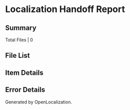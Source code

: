 # <a name='report-top'></a> Localization Handoff Report

## Summary
 Total Files | 0

## File List

## Item Details

## Error Details

Generated by OpenLocalization.
